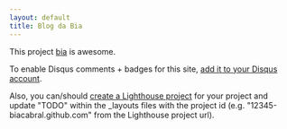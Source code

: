 ```yaml
---
layout: default
title: Blog da Bia
---
```


This project <a href="http://github.com//biacabral.github.com">bia</a> is awesome.

To enable Disqus comments + badges for this site, [add it to your Disqus account](http://disqus.com/add/).

Also, you can/should [create a Lighthouse project](http://.lighthouseapp.com/projects/new) for your project and update "TODO" within the _layouts files with the project id (e.g. "12345-biacabral.github.com" from the Lighthouse project url).
